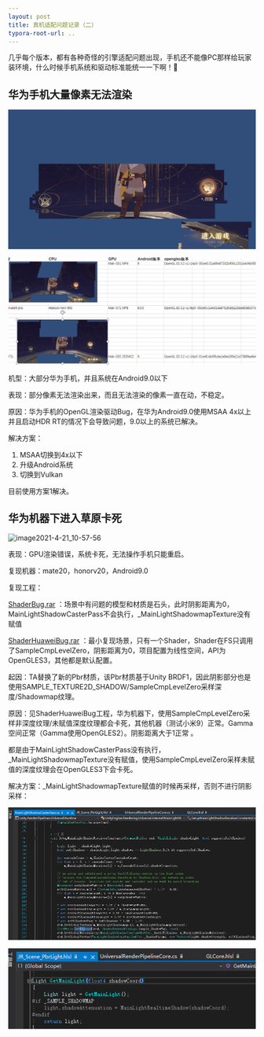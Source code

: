 ```yaml
---
layout: post
title: 真机适配问题记录（二）
typora-root-url: ..
---
```


几乎每个版本，都有各种奇怪的引擎适配问题出现，手机还不能像PC那样给玩家装环境，什么时候手机系统和驱动标准能统一一下啊！🤣



## 华为手机大量像素无法渲染

![Screenshot_20200929_172745_com.ztgame.daobatuURP](/assets/postasset/2021-3-5-真机适配问题记录（二）/Screenshot_20200929_172745_com.ztgame.daobatuURP.jpg)

![屏幕截图](/assets/postasset/2021-3-5-真机适配问题记录（二）/屏幕截图.png)

机型：大部分华为手机，并且系统在Android9.0以下

表现：部分像素无法渲染出来，而且无法渲染的像素一直在动，不稳定。

原因：华为手机的OpenGL渲染驱动Bug，在华为Android9.0使用MSAA 4x以上并且启动HDR RT的情况下会导致问题，9.0以上的系统已解决。

解决方案：

1. MSAA切换到4x以下
2. 升级Android系统
3. 切换到Vulkan

目前使用方案1解决。



## 华为机器下进入草原卡死



![image2021-4-21_10-57-56](/assets/postasset/2021-3-5-真机适配问题记录（二）/image2021-4-21_10-57-56-1620792271177.png)

表现：GPU渲染错误，系统卡死，无法操作手机只能重启。

复现机器：mate20，honorv20，Android9.0

复现工程：


 [ShaderBug.rar](/assets/postasset/2021-3-5-真机适配问题记录（二）/ShaderBug.rar) ：场景中有问题的模型和材质是石头，此时阴影距离为0，MainLightShadowCasterPass不会执行，_MainLightShadowmapTexture没有赋值

 [ShaderHuaweiBug.rar](/assets/postasset/2021-3-5-真机适配问题记录（二）/ShaderHuaweiBug.rar) ：最小复现场景，只有一个Shader，Shader在FS只调用了SampleCmpLevelZero，阴影距离为0，项目配置为线性空间，API为OpenGLES3，其他都是默认配置。



起因：TA替换了新的Pbr材质，该Pbr材质基于Unity BRDF1，因此阴影部分也是使用SAMPLE_TEXTURE2D_SHADOW/SampleCmpLevelZero采样深度/Shadowmap纹理。



原因：见ShaderHuaweiBug工程，华为机器下，使用SampleCmpLevelZero采样非深度纹理/未赋值深度纹理都会卡死，其他机器（测试小米9）正常。Gamma空间正常（Gamma使用OpenGLES2）。阴影距离大于1正常 。

都是由于MainLightShadowCasterPass没有执行，_MainLightShadowmapTexture没有赋值，使用SampleCmpLevelZero采样未赋值的深度纹理会在OpenGLES3下会卡死。



解决方案：_MainLightShadowmapTexture赋值的时候再采样，否则不进行阴影采样：

![image2021-4-21_11-22-2](/assets/postasset/2021-3-5-真机适配问题记录（二）/image2021-4-21_11-22-2.png)

![image2021-4-21_11-23-7](/assets/postasset/2021-3-5-真机适配问题记录（二）/image2021-4-21_11-23-7.png)